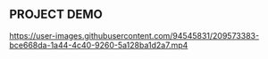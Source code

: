 ## PROJECT DEMO 

https://user-images.githubusercontent.com/94545831/209573383-bce668da-1a44-4c40-9260-5a128ba1d2a7.mp4

